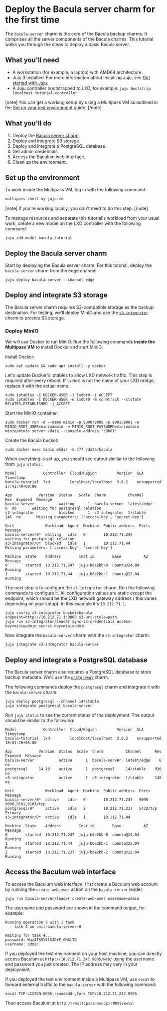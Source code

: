 # Deploy the Bacula server charm for the first time

The `bacula-server` charm is the core of the Bacula backup charms. It
comprises all the server components of the Bacula charms. This tutorial
walks you through the steps to deploy a basic Bacula server.

## What you'll need

* A workstation (for example, a laptop) with AMD64 architecture.
* Juju 3 installed. For more information about installing Juju,
  see [Get started with Juju](https://canonical-juju.readthedocs-hosted.com/en/3.6/user/tutorial/).
* A Juju controller bootstrapped to LXD, for example:
  `juju bootstrap localhost tutorial-controller`

[note]
You can get a working setup by using a Multipass VM as outlined in
the [Set up your test environment](https://canonical-juju.readthedocs-hosted.com/en/latest/user/howto/manage-your-deployment/manage-your-deployment-environment/#set-things-up)
guide.
[/note]

## What you'll do

1. Deploy the [Bacula server charm](https://charmhub.io/bacula-server).
2. Deploy and integrate S3 storage.
3. Deploy and integrate a PostgreSQL database.
4. Get admin credentials.
5. Access the Baculum web interface.
6. Clean up the environment.

## Set up the environment

To work inside the Multipass VM, log in with the following command:

```bash
multipass shell my-juju-vm
```

[note]
If you're working locally, you don't need to do this step.
[/note]

To manage resources and separate this tutorial's workload from your
usual work, create a new model on the LXD controller with the following
command:

```
juju add-model bacula-tutorial
```

## Deploy the Bacula server charm

Start by deploying the Bacula server charm. For this tutorial, deploy
the `bacula-server` charm from the edge channel:

```
juju deploy bacula-server --channel edge
```

## Deploy and integrate S3 storage <a name="deploy-and-integrate-s3"></a>

The Bacula server charm requires S3-compatible storage as the backup
destination. For testing, we'll deploy MinIO and use the [
`s3-integrator`](https://charmhub.io/s3-integrator) charm to provide S3
storage.

### Deploy MinIO

We will use Docker to run MinIO. Run the following commands **inside the
Multipass VM** to install Docker and start MinIO.

Install Docker:

```
sudo apt update && sudo apt install -y docker
```

Let's update Docker's iptables to allow LXD network traffic. This step is
required after every reboot. If `lxdbr0` is not the name of your LXD bridge,
replace it with the actual name.

```
sudo iptables -I DOCKER-USER -i lxdbr0 -j ACCEPT
sudo iptables -I DOCKER-USER -o lxdbr0 -m conntrack --ctstate RELATED,ESTABLISHED -j ACCEPT
```

Start the MinIO container:
```
sudo docker run -d --name minio -p 9000:9000 -p 9001:9001 -e MINIO_ROOT_USER=minioadmin -e MINIO_ROOT_PASSWORD=minioadmin minio/minio server /data --console-address ":9001"
```

Create the Bacula bucket:
```
sudo docker exec minio mkdir -m 777 /data/bacula
```

When everything is set up, you should see output similar to the
following from `juju status`:

```
Model            Controller  Cloud/Region         Version  SLA          Timestamp
bacula-tutorial  lxd         localhost/localhost  3.6.2    unsupported  17:41:40+08:00

App            Version  Status   Scale  Charm          Channel      Rev  Exposed  Message
bacula-server           waiting      1  bacula-server  latest/edge    6  no       waiting for postgresql relation
s3-integrator           blocked      1  s3-integrator  1/stable     145  no       Missing parameters: ['access-key', 'secret-key']

Unit              Workload  Agent  Machine  Public address  Ports  Message
bacula-server/0*  waiting   idle   0        10.212.71.247          waiting for postgresql relation
s3-integrator/0*  blocked   idle   1        10.212.71.44           Missing parameters: ['access-key', 'secret-key']

Machine  State    Address        Inst id        Base          AZ  Message
0        started  10.212.71.247  juju-b6e2bb-0  ubuntu@24.04      Running
1        started  10.212.71.44   juju-b6e2bb-1  ubuntu@22.04      Running
```

The next step is to configure the `s3-integrator` charm. Run the
following commands to configure it. All configuration values are static
except the endpoint, which should be the LXD network gateway address (
this varies depending on your setup). In this example it's
`10.212.71.1`.

```
juju config s3-integrator bucket=bacula endpoint=http://10.212.71.1:9000 s3-uri-style=path
juju run s3-integrator/leader sync-s3-credentials access-key=minioadmin secret-key=minioadmin
```

Now integrate the `bacula-server` charm with the `s3-integrator` charm:

```
juju integrate s3-integrator bacula-server
```

## Deploy and integrate a PostgreSQL database <a name="deploy-and-integrate-database"></a>

The Bacula server charm also requires a PostgreSQL database to store
backup metadata. We'll use the [
`postgresql`](https://charmhub.io/postgresql) charm.

The following commands deploy the `postgresql` charm and integrate it
with the `bacula-server` charm.

```
juju deploy postgresql --channel 14/stable
juju integrate postgresql bacula-server
```

Run `juju status` to see the current status of the deployment. The
output should be similar to the following:

```
Model            Controller  Cloud/Region         Version  SLA          Timestamp
bacula-tutorial  lxd         localhost/localhost  3.6.2    unsupported  18:01:26+08:00

App            Version  Status  Scale  Charm          Channel      Rev  Exposed  Message     
bacula-server           active      1  bacula-server  latest/edge    6  no                                            
postgresql     14.19    active      1  postgresql     14/stable    936  no     
s3-integrator           active      1  s3-integrator  1/stable     145  no     

Unit              Workload  Agent  Machine  Public address  Ports                    Message
bacula-server/0*  active    idle   0        10.212.71.247   9095-9096,9101,9103/tcp                           
postgresql/0*     active    idle   2        10.212.71.237   5432/tcp                 Primary
s3-integrator/0*  active    idle   1        10.212.71.44           

Machine  State    Address        Inst id        Base          AZ  Message
0        started  10.212.71.247  juju-b6e2bb-0  ubuntu@24.04      Running
1        started  10.212.71.44   juju-b6e2bb-1  ubuntu@22.04      Running
2        started  10.212.71.237  juju-b6e2bb-2  ubuntu@22.04      Running
```

## Access the Baculum web interface

To access the Baculum web interface, first create a Baculum web account
by running the `create-web-user` action on the `bacula-server` leader:

```
juju run bacula-server/leader create-web-user username=admin                                          
```

The username and password are shown in the command output, for example:

```
Running operation 3 with 1 task
  - task 4 on unit-bacula-server-0

Waiting for task 4...
password: Waz4TS5Y4lSJDYF_GHAlTQ
username: admin                                                                                                                                                                  
```

If you deployed the test environment on your host machine, you can
directly access Baculum at `http://10.212.71.247:9095/web/` using the
username and password you just created. The IP address may vary in your
deployment.

If you deployed the test environment inside a Multipass VM, use `socat`
to forward external traffic to the `bacula-server` with the following
command:

```
socat TCP-LISTEN:9095,reuseaddr,fork TCP:10.212.71.247:9095
```

Then access Baculum at `http://<multipass-vm-ip>:9095/web/`.
